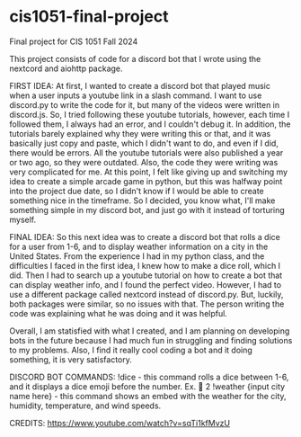 # cis1051-final-project
Final project for CIS 1051 Fall 2024

This project consists of code for a discord bot that I wrote using the nextcord and aiohttp package.

FIRST IDEA:
At first, I wanted to create a discord bot that played music when a user inputs a youtube link in a slash command.
I want to use discord.py to write the code for it, but many of the videos were written in discord.js. So, I tried
following these youtube tutorials, however, each time I followed them, I always had an error, and I couldn't debug
it. In addition, the tutorials barely explained why they were writing this or that, and it was basically just copy
and paste, which I didn't want to do, and even if I did, there would be errors. All the youtube tutorials were also 
published a year or two ago, so they were outdated. Also, the code they were writing was very complicated for me. 
At this point, I felt like giving up and switching my idea to create a simple arcade game in python, but this was 
halfway point into the project due date, so I didn't know if I would be able to create something nice in the timeframe.
So I decided, you know what, I'll make something simple in my discord bot, and just go with it instead of torturing myself.

FINAL IDEA:
So this next idea was to create a discord bot that rolls a dice for a user from 1-6, and to display weather information
on a city in the United States. From the experience I had in my python class, and the difficulties I faced in the first idea,
I knew how to make a dice roll, which I did. Then I had to search up a youtube tutorial on how to create a bot that can
display weather info, and I found the perfect video. However, I had to use a different package called nextcord instead of
discord.py. But, luckily, both packages were similar, so no issues with that. The person writing the code was explaining 
what he was doing and it was helpful.

Overall, I am statisfied with what I created, and I am planning on developing bots in the future because I had much fun
in struggling and finding solutions to my problems. Also, I find it really cool coding a bot and it doing something, it 
is very satisfactory.


DISCORD BOT COMMANDS:
!dice - this command rolls a dice between 1-6, and it displays a dice emoji before the number. Ex. :game_die: 2
!weather {input city name here} - this command shows an embed with the weather for the city, humidity, temperature, and wind speeds. 

CREDITS:
https://www.youtube.com/watch?v=sqTi1kfMvzU

